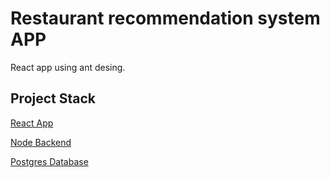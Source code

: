 # Restaurant recommendation system APP

React app using ant desing.


## Project Stack

[React App](https://github.com/gabrielburich/app_recommendation-system)

[Node Backend](https://github.com/gabrielburich/api_recommendation-system)

[Postgres Database](https://github.com/gabrielburich/db_recommendation-system)
